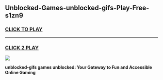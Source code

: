 
## Unblocked-Games-unblocked-gifs-Play-Free-s1zn9
<h3>
<a href="https://premium76.site?title=unblocked-gifs&ref=10A">CLICK TO PLAY</a></h3>
<hr>

<h3>
<a href="https://premium76.site?title=unblocked-gifs&ref=10A">CLICK 2 PLAY</a>
  
</h3>

<a href="https://premium76.site?title=unblocked-gifs&ref=10A"><img src="https://clearcache.store/games.png"></a>


**unblocked-gifs games unblocked: Your Gateway to Fun and Accessible Online Gaming**
